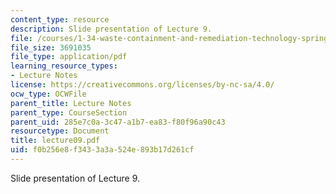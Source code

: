 ```yaml
---
content_type: resource
description: Slide presentation of Lecture 9.
file: /courses/1-34-waste-containment-and-remediation-technology-spring-2004/f0b256e8f3433a3a524e893b17d261cf_lecture09.pdf
file_size: 3691035
file_type: application/pdf
learning_resource_types:
- Lecture Notes
license: https://creativecommons.org/licenses/by-nc-sa/4.0/
ocw_type: OCWFile
parent_title: Lecture Notes
parent_type: CourseSection
parent_uid: 285e7c0a-3c47-a1b7-ea83-f80f96a90c43
resourcetype: Document
title: lecture09.pdf
uid: f0b256e8-f343-3a3a-524e-893b17d261cf
---
```

Slide presentation of Lecture 9.